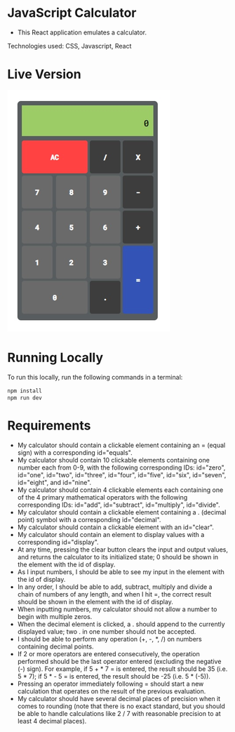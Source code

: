 # JavaScript Calculator

- This React application emulates a calculator.

Technologies used: CSS, Javascript, React

# Live Version

![image](images/preview.jpg)

# Running Locally

To run this locally, run the following commands in a terminal:

```
npm install
npm run dev
```

# Requirements

- My calculator should contain a clickable element containing an = (equal sign) with a corresponding id="equals".
- My calculator should contain 10 clickable elements containing one number each from 0-9, with the following corresponding IDs: id="zero", id="one", id="two", id="three", id="four", id="five", id="six", id="seven", id="eight", and id="nine".
- My calculator should contain 4 clickable elements each containing one of the 4 primary mathematical operators with the following corresponding IDs: id="add", id="subtract", id="multiply", id="divide".
- My calculator should contain a clickable element containing a . (decimal point) symbol with a corresponding id="decimal".
- My calculator should contain a clickable element with an id="clear".
- My calculator should contain an element to display values with a corresponding id="display".
- At any time, pressing the clear button clears the input and output values, and returns the calculator to its initialized state; 0 should be shown in the element with the id of display.
- As I input numbers, I should be able to see my input in the element with the id of display.
- In any order, I should be able to add, subtract, multiply and divide a chain of numbers of any length, and when I hit =, the correct result should be shown in the element with the id of display.
- When inputting numbers, my calculator should not allow a number to begin with multiple zeros.
- When the decimal element is clicked, a . should append to the currently displayed value; two . in one number should not be accepted.
- I should be able to perform any operation (+, -, *, /) on numbers containing decimal points.
- If 2 or more operators are entered consecutively, the operation performed should be the last operator entered (excluding the negative (-) sign). For example, if 5 + * 7 = is entered, the result should be 35 (i.e. 5 * 7); if 5 * - 5 = is entered, the result should be -25 (i.e. 5 * (-5)).
- Pressing an operator immediately following = should start a new calculation that operates on the result of the previous evaluation.
- My calculator should have several decimal places of precision when it comes to rounding (note that there is no exact standard, but you should be able to handle calculations like 2 / 7 with reasonable precision to at least 4 decimal places).